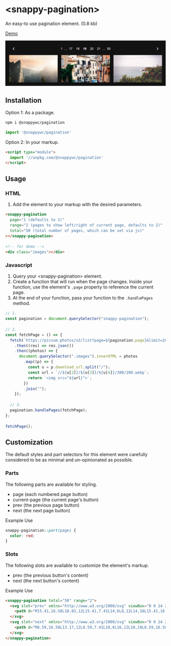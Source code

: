 # &lt;snappy-pagination&gt;

An easy-to use pagination element. (0.8 kb)

[Demo](https://codepen.io/jameslovallo/pen/bGvvxYK)

![](https://github.com/jameslovallo/snappy/blob/main/screenshots/snappy-pagination.png?raw=true)

## Installation

Option 1: As a package.

```sh
npm i @snappywc/pagination
```

```js
import '@snappywc/pagination'
```

Option 2: In your markup.

```html
<script type="module">
  import '//unpkg.com/@snappywc/pagination'
</script>
```

## Usage

### HTML

1. Add the element to your markup with the desired parameters.

```html
<snappy-pagination
  page="1 (defaults to 1)"
  range="2 (pages to show left/right of current page, defaults to 2)"
  total="50 (total number of pages, which can be set via js)"
></snappy-pagination>

<!-- for demo -->
<div class="images"></div>
```

### Javascript

1. Query your &lt;snappy-pagination&gt; element.
2. Create a function that will run when the page changes. Inside your function, use the element's `.page` property to reference the current page.
3. At the end of your function, pass your function to the `.handlePages` method.

```js
// 1.
const pagination = document.querySelector("snappy-pagination");

// 2.
const fetchPage = () => {
  fetch(`https://picsum.photos/v2/list?page=${pagination.page}&limit=20`)
    .then((res) => res.json())
    .then((photos) => {
      document.querySelector(".images").innerHTML = photos
        .map((p) => {
          const u = p.download_url.split("/");
          const url = `//${u[2]}/${u[3]}/${u[4]}/300/200.webp`;
          return `<img src="${url}">`;
        })
        .join("");
    });

  // 3.
  pagination.handlePages(fetchPage);
};

fetchPage();
```

## Customization

The default styles and part selectors for this element were carefully considered to be as minimal and un-opinionated as possible.

### Parts

The following parts are available for styling.

- page (each numbered page button)
- current-page (the current page's button)
- prev (the previous page button)
- next (the next page button)

Example Use

```css
snappy-pagination::part(page) {
  color: red;
}
```

### Slots

The following slots are available to customize the element's markup.

- prev (the previous button's content)
- next (the next button's content)

Example Use

```html
<snappy-pagination total="50" range="2">
  <svg slot="prev" xmlns="http://www.w3.org/2000/svg" viewBox="0 0 24 24">
    <path d="M15.41,16.58L10.83,12L15.41,7.41L14,6L8,12L14,18L15.41,16.58Z" />
  </svg>
  <svg slot="next" xmlns="http://www.w3.org/2000/svg" viewBox="0 0 24 24">
    <path d="M8.59,16.58L13.17,12L8.59,7.41L10,6L16,12L10,18L8.59,16.58Z" />
  </svg>
</snappy-pagination>
```